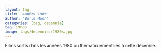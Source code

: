 ```yaml
---
layout: tag
title: "Années 1980"
author: "Boris Moon"
categories: [tag, decennie]
tag: 1980s
image: tags/decennies/1980s.jpg
---
```


Films sortis dans les années 1980 ou thématiquement liés à cette décennie.

